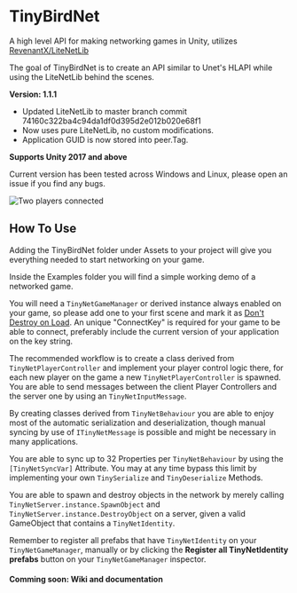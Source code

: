 # TinyBirdNet
A high level API for making networking games in Unity, utilizes [RevenantX/LiteNetLib](https://github.com/RevenantX/LiteNetLib)

The goal of TinyBirdNet is to create an API similar to Unet's HLAPI while using the LiteNetLib behind the scenes.


**Version: 1.1.1**
- Updated LiteNetLib to master branch commit 74160c322ba4c94da1df0d395d2e012b020e68f1
- Now uses pure LiteNetLib, no custom modifications.
- Application GUID is now stored into peer.Tag.

**Supports Unity 2017 and above**

Current version has been tested across Windows and Linux, please open an issue if you find any bugs.

![Two players connected](https://i.imgur.com/pQJhZEd.png)


## How To Use

Adding the TinyBirdNet folder under Assets to your project will give you everything needed to start networking on your game.

Inside the Examples folder you will find a simple working demo of a networked game.

You will need a `TinyNetGameManager` or derived instance always enabled on your game, so please add one to your first scene and mark it as [Don't Destroy on Load](https://docs.unity3d.com/ScriptReference/Object.DontDestroyOnLoad.html).
An unique "ConnectKey" is required for your game to be able to connect, preferably include the current version of your application on the key string.

The recommended workflow is to create a class derived from `TinyNetPlayerController` and implement your player control logic there, for each new player on the game a new `TinyNetPlayerController` is spawned. You are able to send messages between the client Player Controllers and the server one by using an `TinyNetInputMessage`.

By creating classes derived from `TinyNetBehaviour` you are able to enjoy most of the automatic serialization and deserialization, though manual syncing by use of `ITinyNetMessage` is possible and might be necessary in many applications.

You are able to sync up to 32 Properties per `TinyNetBehaviour` by using the `[TinyNetSyncVar]` Attribute.
You may at any time bypass this limit by implementing your own `TinySerialize` and `TinyDeserialize` Methods.

You are able to spawn and destroy objects in the network by merely calling `TinyNetServer.instance.SpawnObject` and `TinyNetServer.instance.DestroyObject` on a server, given a valid GameObject that contains a `TinyNetIdentity`.

Remember to register all prefabs that have `TinyNetIdentity` on your `TinyNetGameManager`, manually or by clicking the __Register all TinyNetIdentity prefabs__ button on your `TinyNetGameManager` inspector.


#### Comming soon: Wiki and documentation
